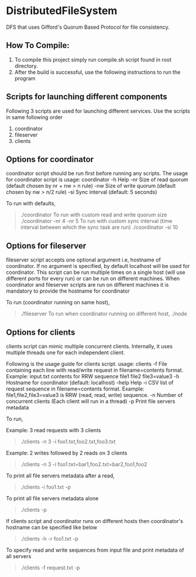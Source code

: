 # DistributedFileSystem
DFS that uses Gifford's Quorum Based Protocol for file consistency. 

How To Compile:
--------------
1) To compile this project simply run compile.sh script found in root directory.
2) After the build is successful, use the following instructions to run the program

Scripts for launching different components
------------------------------------------
Following 3 scripts are used for launching different services. Use the scripts in
same following order
1) coordinator
2) fileserver
3) clients

Options for coordinator
-----------------------
coordinator script should be run first before running any scripts. The usage for
coordinator script is
usage: coordinator
 -h          Help
 -nr <arg>   Size of read quorum (default chosen by nr + nw > n rule)
 -nw <arg>   Size of write quorum (default chosen by nw > n/2 rule)
 -si <arg>   Sync interval (default: 5 seconds)

To run with defaults,
> ./coordinator
To run with custom read and write quorum size
> ./coordinator -nr 4 -nr 5
To run with custom sync interval (time interval between which the sync task are run)
> ./coordinator -si 10

Options for fileserver
----------------------
fileserver script accepts one optional argument i.e, hostname of coordinator. 
If no argument is specified, by default localhost will be used for coordinator. 
This script can be run multiple times on a single host (will use different
ports for every run) or can be run on different machines. When coordinator
and fileserver scripts are run on different machines it is mandatory to provide
the hostname for coordinator

To run (coordinator running on same host),
> ./fileserver
To run when coordinator running on different host,
> ./node <hostname-for-coordinator>

Options for clients
-------------------
clients script can mimic multiple concurrent clients. Internally, it uses multiple
threads one for each independent client.

Following is the usage guide for clients script.
usage: clients
 -f <arg>   File containing each line with read/write request in
            filename=contents format.
            Example: input.txt contents for RRW sequence
            file1
            file2
            file3=value3
 -h <arg>   Hostname for coordinator (default: localhost)
 -help      Help
 -i <arg>   CSV list of request sequence in filename=contents format.
            Example: file1,file2,file3=value3 is RRW (read, read, write)
            sequence.
 -n <arg>   Number of concurrent clients (Each client will run in a
            thread)
 -p         Print file servers metadata

To run,

Example: 3 read requests with 3 clients
> ./clients -n 3 -i foo1.txt,foo2.txt,foo3.txt

Example: 2 writes followed by 2 reads on 3 clients

> ./clients -n 3 -i foo1.txt=bar1,foo2.txt=bar2,foo1,foo2

To print all file servers metadata after a read,

> ./clients -i foo1.txt -p

To print all file servers metadata alone

> ./clients -p

If clients script and coordinator runs on different hosts then coordinator's
hostname can be specified like below

> ./clients -h <coordinator-hostname> -r foo1.txt -p

To specify read and write sequences from input file and print metadata of all servers

> ./clients -f request.txt -p
